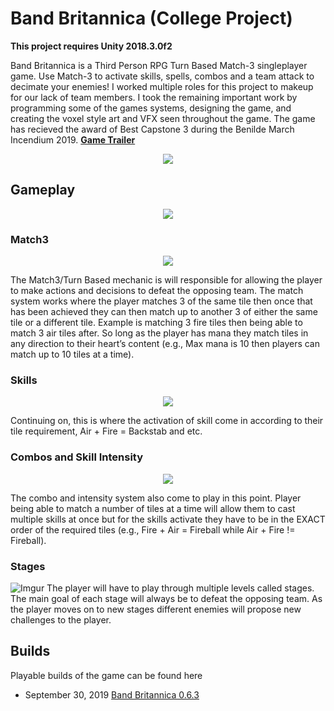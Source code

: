 # Band Britannica (College Project)
**This project requires Unity 2018.3.0f2**

Band Britannica is a Third Person RPG Turn Based Match-3 singleplayer game. Use Match-3 to activate skills, spells, combos and a team attack to decimate your enemies! I worked multiple roles for this project to makeup for our lack of team members. I took the remaining important work by programming some of the games systems, designing the game, and creating the voxel style art and VFX seen throughout the game. The game has recieved the award of Best Capstone 3 during the Benilde March Incendium 2019. **[Game Trailer](https://www.youtube.com/watch?v=YWc5KTP8SHw&feature=emb_logo)**

<p align="center">
  <img src="https://i.imgur.com/IjIgKrt.png">
 </p>
 
 ## Gameplay
 <p align="center">
  <img src="https://media.giphy.com/media/XFjD2uLCgfbhzS5FFs/giphy.gif">
</p>
 
### Match3
 <p align="center">
  <img src="https://i.imgur.com/Xii3I4k.png">
 </p>
 
The Match3/Turn Based mechanic is will responsible for allowing the player to make actions and decisions to defeat the
opposing team. The match system works where the player matches 3 of the same tile then once that has been achieved they can then match up to another 3 of either the same tile or a different tile. Example is matching 3 fire tiles then being able to match 3 air tiles after. 
So long as the player has mana they match tiles in any direction to their heart’s
content (e.g., Max mana is 10 then players can match up to 10 tiles at a time).

### Skills
 <p align="center">
  <img src="https://i.imgur.com/HveokUx.png">
 </p>
Continuing on, this is where the activation of skill come in according to their tile requirement, Air + Fire = Backstab and etc.

### Combos and Skill Intensity
 <p align="center">
  <img src="https://i.imgur.com/7OAfOxS.png">
 </p>
The combo and intensity system also come to play in this point. Player being able to match a number of tiles at a time will allow them to cast multiple skills at once but for the skills activate they have to be in the EXACT order of the required tiles (e.g., Fire + Air = Fireball while Air + Fire != Fireball).

### Stages
![Imgur](https://i.imgur.com/W4Smt2z.png)
The player will have to play through multiple levels called stages. The main goal of each stage will always be to defeat the opposing team. As the player moves on to new stages different enemies will propose new challenges to the player.

## Builds
Playable builds of the game can be found here
- September 30, 2019 [Band Britannica 0.6.3](https://drive.google.com/open?id=1-Mns9HaiMKJoM5Ue2RZ-anuJF_0CzaxJ)
